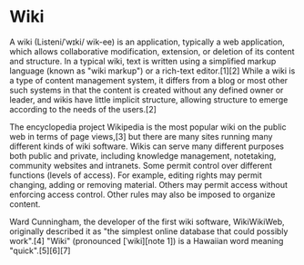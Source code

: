 Wiki
======

A wiki (Listeni/ˈwɪki/ wik-ee) is an application, typically a web application, which allows collaborative modification, extension, or deletion of its content and structure. In a typical wiki, text is written using a simplified markup language (known as "wiki markup") or a rich-text editor.[1][2] While a wiki is a type of content management system, it differs from a blog or most other such systems in that the content is created without any defined owner or leader, and wikis have little implicit structure, allowing structure to emerge according to the needs of the users.[2]

The encyclopedia project Wikipedia is the most popular wiki on the public web in terms of page views,[3] but there are many sites running many different kinds of wiki software. Wikis can serve many different purposes both public and private, including knowledge management, notetaking, community websites and intranets. Some permit control over different functions (levels of access). For example, editing rights may permit changing, adding or removing material. Others may permit access without enforcing access control. Other rules may also be imposed to organize content.

Ward Cunningham, the developer of the first wiki software, WikiWikiWeb, originally described it as "the simplest online database that could possibly work".[4] "Wiki" (pronounced [ˈwiki][note 1]) is a Hawaiian word meaning "quick".[5][6][7]
